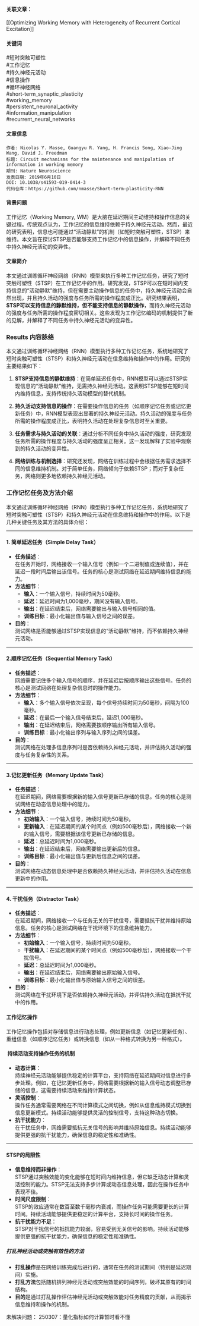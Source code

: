 #### 关联文章：
[[Optimizing Working Memory with Heterogeneity of Recurrent Cortical Excitation]]
#### 关键词

#短时突触可塑性  
#工作记忆  
#持久神经元活动  
#信息操作  
#循环神经网络  
#short-term_synaptic_plasticity  
#working_memory  
#persistent_neuronal_activity  
#information_manipulation  
#recurrent_neural_networks

#### 文章信息

```
作者: Nicolas Y. Masse, Guangyu R. Yang, H. Francis Song, Xiao-Jing Wang, David J. Freedman  
标题: Circuit mechanisms for the maintenance and manipulation of information in working memory  
期刊: Nature Neuroscience  
发表日期: 2019年6月10日  
DOI: 10.1038/s41593-019-0414-3  
代码仓库：https://github.com/nmasse/Short-term-plasticity-RNN
```

#### 背景问题

工作记忆（Working Memory, WM）是大脑在延迟期间主动维持和操作信息的关键过程。传统观点认为，工作记忆的信息维持依赖于持久神经元活动。然而，最近的研究表明，信息也可能通过“活动静默”的机制（如短时突触可塑性，STSP）来维持。本文旨在探讨STSP是否能够支持工作记忆中的信息操作，并解释不同任务中持久神经元活动的变异性。

#### 文章简介

本文通过训练循环神经网络（RNN）模型来执行多种工作记忆任务，研究了短时突触可塑性（STSP）在工作记忆中的作用。研究发现，STSP可以在短时间内支持信息的“活动静默”维持，但在需要主动操作信息的任务中，持久神经元活动会自然出现，并且持久活动的强度与任务所需的操作程度成正比。研究结果表明，**STSP可以支持信息的静默维持，但不能支持信息的静默操作**，而持久神经元活动的强度与任务所需的操作程度密切相关。这些发现为工作记忆编码的机制提供了新的见解，并解释了不同任务中持久神经元活动的变异性。


### Results 内容脉络

本文通过训练循环神经网络（RNN）模型执行多种工作记忆任务，系统地研究了短时突触可塑性（STSP）和持久神经元活动在信息维持和操作中的作用。研究的主要结果如下：

1. ​**STSP支持信息的静默维持**：在简单延迟任务中，RNN模型可以通过STSP实现信息的“活动静默”维持，无需持久神经元活动。这表明STSP能够在短时间内维持信息，支持传统持久活动模型的替代机制。
    
2. ​**持久活动支持信息的操作**：在需要操作信息的任务（如顺序记忆任务或记忆更新任务）中，RNN模型表现出显著的持久神经元活动。持久活动的强度与任务所需的操作程度成正比，表明持久活动在处理复杂信息时至关重要。
    
3. ​**任务需求与持久活动的关联**：通过分析不同任务中持久活动的强度，研究发现任务所需的操作程度与持久活动的强度呈正相关。这一发现解释了实验中观察到的持久活动的变异性。
    
4. ​**网络训练与机制选择**：研究还发现，网络在训练过程中会根据任务需求选择不同的信息维持机制。对于简单任务，网络倾向于依赖STSP；而对于复杂任务，网络则更多地依赖持久神经元活动。

### 工作记忆任务及方法介绍

本文通过训练循环神经网络（RNN）模型执行多种工作记忆任务，系统地研究了短时突触可塑性（STSP）和持久神经元活动在信息维持和操作中的作用。以下是几种关键任务及其方法的具体介绍：

---

#### 1. ​**简单延迟任务（Simple Delay Task）​**

- ​**任务描述**：  
    在任务开始时，网络接收一个输入信号（例如一个二进制值或连续值），并在延迟一段时间后输出该信号。任务的核心是测试网络在延迟期间维持信息的能力。
- ​**方法细节**：
    - ​**输入**：一个输入信号，持续时间为50毫秒。
    - ​**延迟**：延迟时间为1,000毫秒，期间没有输入信号。
    - ​**输出**：在延迟结束后，网络需要输出与输入信号相同的值。
    - ​**训练目标**：最小化输出值与输入信号之间的误差。
- ​**目的**：  
    测试网络是否能够通过STSP实现信息的“活动静默”维持，而不依赖持久神经元活动。

---

#### 2. ​**顺序记忆任务（Sequential Memory Task）​**

- ​**任务描述**：  
    网络需要记住多个输入信号的顺序，并在延迟后按顺序输出这些信号。任务的核心是测试网络在处理复杂信息时的操作能力。
- ​**方法细节**：
    - ​**输入**：多个输入信号依次呈现，每个信号持续时间为50毫秒，间隔为100毫秒。
    - ​**延迟**：在最后一个输入信号结束后，延迟1,000毫秒。
    - ​**输出**：在延迟结束后，网络需要按顺序输出所有输入信号。
    - ​**训练目标**：最小化输出序列与输入序列之间的误差。
- ​**目的**：  
    测试网络在处理多信息序列时是否依赖持久神经元活动，并评估持久活动的强度与任务复杂性的关系。

---

#### 3. ​**记忆更新任务（Memory Update Task）​**

- ​**任务描述**：  
    在延迟期间，网络需要根据新的输入信号更新已存储的信息。任务的核心是测试网络在动态信息处理中的能力。
- ​**方法细节**：
    - ​**初始输入**：一个输入信号，持续时间为50毫秒。
    - ​**更新输入**：在延迟期间的某个时间点（例如500毫秒后），网络接收一个新的输入信号，需要根据该信号更新已存储的信息。
    - ​**延迟**：总延迟时间为1,000毫秒。
    - ​**输出**：在延迟结束后，网络需要输出更新后的信息。
    - ​**训练目标**：最小化输出值与更新后信息之间的误差。
- ​**目的**：  
    测试网络在动态信息处理中是否依赖持久神经元活动，并评估持久活动在信息更新中的作用。

---

#### 4. ​**干扰任务（Distractor Task）​**

- ​**任务描述**：  
    在延迟期间，网络接收一个与任务无关的干扰信号，需要抵抗干扰并维持原始信息。任务的核心是测试网络在干扰环境下的信息维持能力。
- ​**方法细节**：
    - ​**初始输入**：一个输入信号，持续时间为50毫秒。
    - ​**干扰输入**：在延迟期间的某个时间点（例如500毫秒后），网络接收一个干扰信号。
    - ​**延迟**：总延迟时间为1,000毫秒。
    - ​**输出**：在延迟结束后，网络需要输出原始输入信号。
    - ​**训练目标**：最小化输出值与原始输入信号之间的误差。
- ​**目的**：  
    测试网络在干扰环境下是否依赖持久神经元活动，并评估持久活动在抵抗干扰中的作用。


#### **工作记忆操作**
工作记忆操作包括对存储信息进行动态处理，例如更新信息（如记忆更新任务）、重组信息（如顺序记忆任务）或转换信息（如从一种格式转换为另一种格式）。

####  ​**持续活动支持操作任务的机制**

- ​**动态计算**：  
    持续神经元活动能够提供稳定的计算平台，支持网络在延迟期间对信息进行多步处理。例如，在记忆更新任务中，网络需要根据新的输入信号动态调整已存储的信息，这需要持续活动来维持计算状态。
- ​**灵活控制**：  
    操作任务通常需要网络在不同计算模式之间切换，例如从信息维持模式切换到信息更新模式。持续活动能够提供灵活的控制信号，支持这种动态切换。
- ​**抗干扰能力**：  
    在干扰任务中，网络需要抵抗无关信号的影响并维持原始信息。持续活动能够提供更强的抗干扰能力，确保信息的稳定性和准确性。

---

#### ​**STSP的局限性**

- ​**信息维持而非操作**：  
    STSP通过突触效能的变化能够在短时间内维持信息，但它缺乏动态计算和灵活控制的能力。STSP无法支持多步计算或动态信息处理，因此在操作任务中表现不佳。
- ​**时间尺度限制**：  
    STSP的效应通常在数百至数千毫秒内衰减，而操作任务可能需要更长的计算时间。持续活动能够提供更稳定的计算平台，支持长时间的操作任务。
- ​**抗干扰能力不足**：  
    STSP对干扰信号的抵抗能力较弱，容易受到无关信号的影响。持续活动能够提供更强的抗干扰能力，确保信息的稳定性和准确性。

##### **打乱神经活动或突触有效性的方法**
- **打乱操作**是在网络训练完成后进行的，通常在任务的测试期间（特别是延迟期间）实施。
- ​**打乱方法**包括随机排列神经元活动或突触效能的时间序列，破坏其原有的时间结构。
- ​**目的**是通过打乱操作评估神经元活动或突触效能对任务精度的贡献，从而揭示信息维持和操作的机制。


未解决问题：
250307：量化指标如何计算暂时看不懂